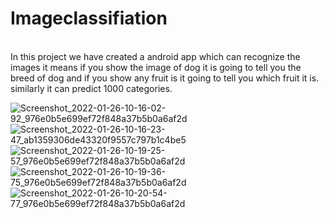 # Imageclassifiation
<br>
In this project we have created a android app which can recognize the images it means if you show the image of dog it is going to tell you the breed of dog and if you show any fruit is it going to tell you which fruit it is.  similarly it can predict 1000 categories.


![Screenshot_2022-01-26-10-16-02-92_976e0b5e699ef72f848a37b5b0a6af2d](https://user-images.githubusercontent.com/60039641/152295843-f229088e-d3b8-4efc-8f1c-c52342d6ad93.jpg)
![Screenshot_2022-01-26-10-16-23-47_ab1359306de43320f9557c797b1c4be5](https://user-images.githubusercontent.com/60039641/152295848-c22c9799-4b64-4389-9974-0b552b81f23d.jpg)
![Screenshot_2022-01-26-10-19-25-57_976e0b5e699ef72f848a37b5b0a6af2d](https://user-images.githubusercontent.com/60039641/152295852-4f0ca4e6-8a5c-491a-a764-6ed1eecae7af.jpg)
![Screenshot_2022-01-26-10-19-36-75_976e0b5e699ef72f848a37b5b0a6af2d](https://user-images.githubusercontent.com/60039641/152295860-0ef9723f-0191-4460-89ba-8486576c8c60.jpg)
![Screenshot_2022-01-26-10-20-54-77_976e0b5e699ef72f848a37b5b0a6af2d](https://user-images.githubusercontent.com/60039641/152295866-8a69d4c6-5bee-432f-aa8f-8c3d6bc0a406.jpg)
